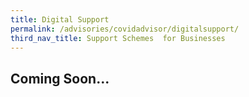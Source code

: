 ```yaml
---
title: Digital Support
permalink: /advisories/covidadvisor/digitalsupport/
third_nav_title: Support Schemes  for Businesses
---
```


## **Coming Soon...**
